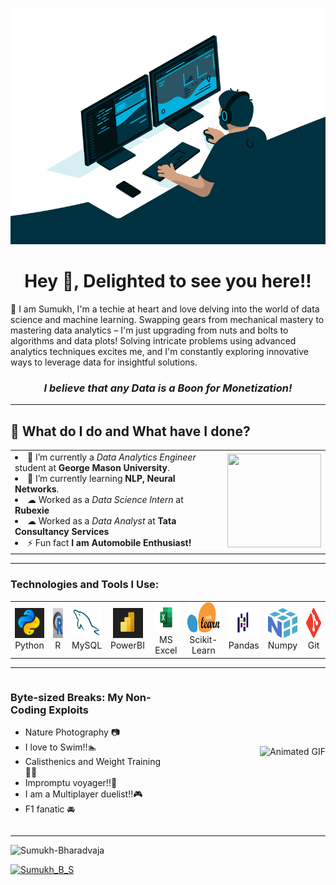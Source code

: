 <p align="center">
  <img src="code.gif" alt="MasterHead">
</p>
<h1 align="center">Hey 👋, Delighted to see you here!!</h1>





<p>🌟 I am Sumukh, I'm a techie at heart and love delving into the world of data science and machine learning.
Swapping gears from mechanical mastery to mastering data analytics – I'm just upgrading from nuts and bolts to algorithms and data plots!
Solving intricate problems using advanced analytics techniques excites me, and I'm constantly exploring innovative ways to leverage data for insightful solutions.  </p>
<h3 align="center"><em>I believe that any Data is a Boon for Monetization!</em></h3>
<hr>

<h2 align='left'>🌱 What do I do and What have I done?</h2>

<div align="center">
<table>
<tr>
<td >



<li>🔭 I’m currently a <em>Data Analytics Engineer</em> student at <strong>George Mason University</strong>.</li>
<li>🌱 I’m currently learning <strong>NLP, Neural Networks</strong>.</li>
<li>☁  Worked as a <em>Data Science Intern</em> at <strong>Rubexie</strong></li>
<li>☁  Worked as a <em>Data Analyst</em> at <strong>Tata Consultancy Services</strong></li>
<li>⚡ Fun fact <strong>I am Automobile Enthusiast!</strong></li>

</td>
<td>
<div align="right">
<img src="https://media1.giphy.com/media/usXZmmgP9Z7kf39fnq/giphy.gif?cid=ecf05e47o1a3hogp710ijrnoemmlps9isiznfp2iqcmr8rjq&ep=v1_gifs_search&rid=giphy.gif&ct=g" height="150" width="150">
</div>

</td>
</tr>
</table>

<hr>

<h3 align="left">Technologies and Tools I Use:</h3>
<table >
  <tr>
    <td align="center" valign="middle">
      <a href="#sumukh-tech">
        <img src="./img/python.jpg" alt="Python" width="48" height="48" />
      </a>
      <br>Python
    </td>
    <td align="center" valign="middle">
      <a href="#sumukh-tech">
        <img src="./img/R.jpg" alt="R" width="48" height="48" />
      </a>
      <br>R
    </td>
    <td align="center" valign="middle">
      <a href="#sumukh-tech">
        <img src="./img/MySQL.png" alt="MySQL" width="48" height="48" />
      </a>
      <br>MySQL
    </td>
    <td align="center" valign="middle">
      <a href="#sumukh-tech">
        <img src="./img/PowerBi.jpg" alt="PowerBI" width="48" height="48" />
      </a>
      <br>PowerBI
    </td>
    <td align="center" valign="middle">
      <a href="#sumukh-tech">
        <img src="./img/Microsoft_Excel-Logo.wine.svg" alt="Microsoft Excel" width="48" height="48" />
      </a>
      <br>MS Excel
    </td>
    <td align="center" valign="middle">
      <a href="#sumukh-tech">
        <img src="./img/scikit-learn-logo.png" alt="Scikit-Learn" width="60" height="48" />
      </a>
      <br>Scikit-Learn
    </td>
    <td align="center" valign="middle">
      <a href="#sumukh-tech">
        <img src="./img/pandas.png" alt="Pandas" width="48" height="48" />
      </a>
      <br>Pandas
    </td>
    <td align="center" valign="middle">
      <a href="#sumukh-tech">
        <img src="./img/numpy.svg" alt="Numpy" width="48" height="48" />
      </a>
      <br>Numpy
    </td>
    <td align="center" valign="middle">
      <a href="#sumukh-tech">
        <img src="./img/Git.svg" alt="Git" width="48" height="48" />
      </a>
      <br>Git
    </td>
  </tr>
</table>

<hr>
<div style="display: flex; align-items: center;">
  <div style="flex: 1; text-align: left;">
    <h3 align="left">Byte-sized Breaks: My Non-Coding Exploits</h3>
    <ul>
      <li>Nature Photography 📷</li>
      <li>I love to Swim!!🏊</li>
      <li>Calisthenics and Weight Training🏋️‍♂️</li>
      <li>Impromptu voyager!!🚗</li>
      <li>I am a Multiplayer duelist!!🎮</li>
      <li>F1 fanatic 🚘</li>
    </ul>
  </div>
  <div style="flex: 1; text-align: right;">
    <img src="https://media.giphy.com/media/mhmswj1Pd36z1BMAg7/giphy.gif" height="150" width="150" alt="Animated GIF">
  </div>
</div>
<hr>









<div align="Left"> 
    <img src="https://profile-counter.glitch.me/Sumukh-Bharadvaja/count.svg" alt="Sumukh-Bharadvaja"> 
</div>

<p align="left"> <a href="https://twitter.com/Zoroghost12" target="blank"><img src="https://img.shields.io/twitter/follow/Zoroghost12?logo=twitter&style=for-the-badge" alt="Sumukh_B_S" </p>
